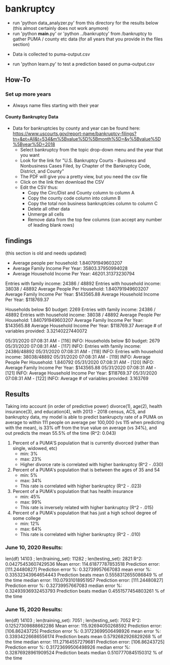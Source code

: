 # bankruptcy

* run 'python data_analyzer.py' from this directory for the results below (this almost certainly does not work anymore)
* run 'python __main__.py' or 'python ../bankruptcy' from /bankruptcy to gather PUMA / county etc data (for all years that you provide in the files section)
- Data is collected to puma-output.csv
* run 'python learn.py' to test a prediction based on puma-output.csv

## How-To

### Set up more years

* Always name files starting with their year

#### County Bankruptcy Data

- Data for bankruptcies by county and year can be found here: https://www.uscourts.gov/report-name/bankruptcy-filings?tn=&pt=All&t=534&m%5Bvalue%5D%5Bmonth%5D=&y%5Bvalue%5D%5Byear%5D=2018
    - Select bankruptcy from the topic drop-down menu and the year that you want
    - Look for the link for "U.S. Bankruptcy Courts - Business and Nonbusiness Cases Filed, by Chapter of the Bankruptcy Code, District, and County”
    - The PDF will give you a pretty view, but you need the csv file
    - Click on the link then download the CSV
    - Edit the CSV thus:
        - Copy the Circ/Dist and County column to column A
        - Copy the county code column into column B
        - Copy the total non business bankruptcies column to column C
        - Delete all other data
        - Unmerge all cells
        - Remove data from the top few columns (can accept any number of leading blank rows)

## findings

(this section is old and needs updated)

* Average people per household: 1.840791949603207
* Average Family Income Per Year: 35803.37950994028
* Average Household Income Per Year: 46201.31373230794

Entries with family income:  24386 / 48892
Entries with household income:  38038 / 48892
Average People Per Household:  1.840791949603207
Average Family Income Per Year:  $143565.88
Average Household Income Per Year:  $118769.37

Households below $0 budget:  2269
Entries with family income:  24386 / 48892
Entries with household income:  38038 / 48892
Average People Per Household:  1.840791949603207
Average Family Income Per Year:  $143565.88
Average Household Income Per Year:  $118769.37
Average # of variables provided:  3.32140227440072

05/31/2020 07:08:31 AM - [116] INFO: Households below $0 budget: 2679
05/31/2020 07:08:31 AM - [117] INFO: Entries with family income: 24386/48892
05/31/2020 07:08:31 AM - [118] INFO: Entries with household income: 38038/48892
05/31/2020 07:08:31 AM - [119] INFO: Average People Per Household: 1.840792
05/31/2020 07:08:31 AM - [120] INFO: Average Family Income Per Year: $143565.88
05/31/2020 07:08:31 AM - [121] INFO: Average Household Income Per Year: $118769.37
05/31/2020 07:08:31 AM - [122] INFO: Average # of variables provided: 3.163769

## Results

Taking into account (in order of predictive power) divorce(1), age(2), health insurance(3), and education(4), with 2013 - 2018 census, ACS, and bankruptcy data, my model is able to predict bankrupcty rate of a PUMA on average to within 111 people on average per 100,000 (vs 115 when predicting with the mean), is 33% off from the true value on average (vs 34%), and out predicts the mean 55.5% of the time (R^2: 0.043)

1) Percent of a PUMA'S population that is currently divorced (rather than single, widowed, etc)
    - min: 3%
    - max: 23%
    - Higher divorce rate is correlated with higher bankruptcy (R^2 - .030)
2) Percent of a PUMA's population that is between the ages of 35 and 54
    - min: 5%
    - max: 34%
    - This rate is correlated with higher bankruptcy (R^2 - .023)
3) Percent of a PUMA's population that has health insurance
    - min: 45%
    - max: 99%
    - This rate is inversely related with higher bankruptcy (R^2 - .015)
4) Percent of a PUMA's population that has just a high school degree of some college
    - min: 12%
    - max: 64%
    - This rate is correlated with higher bankruptcy (R^2 - .010)

### June 10, 2020 Results:
len(df)  14103 ; len(training_set):  11282 ; len(testing_set): 2821
R^2:  0.04275453607429536
Mean error:  114.61877787853518
Prediction error:  [111.24480827]
Prediction error %:  0.32739957667083
mean error %:  0.33532343964654443
Prediction beats mean  0.5558312655086849 % of the time
median error:  110.07931018951957
Prediction error:  [111.24480827]
Prediction error %:  0.32739957667083
median error %:  0.32493936932453793
Prediction beats median  0.4551577454803261 % of the time

### June 15, 2020 Results:
len(df)  14103 ; len(training_set):  7051 ; len(testing_set): 7052
R^2:  0.12527309888662286
Mean error:  115.92694050268592
Prediction error:  [106.86243725]
Prediction error %:  0.31723699506498926
mean error %:  0.33934226686556174
Prediction beats mean  0.5792682926829268 % of the time
median error:  111.27164557279681
Prediction error:  [106.86243725]
Prediction error %:  0.31723699506498926
median error %:  0.32876928961909524
Prediction beats median  0.5107770845150312 % of the time